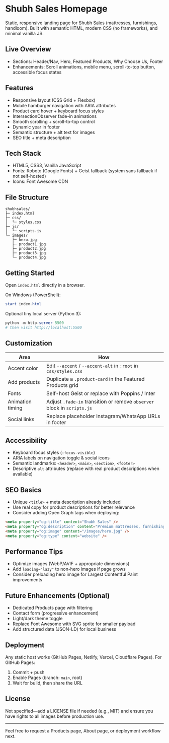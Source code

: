 # Shubh Sales Homepage

Static, responsive landing page for Shubh Sales (mattresses, furnishings, handloom). Built with semantic HTML, modern CSS (no frameworks), and minimal vanilla JS.

## Live Overview
- Sections: Header/Nav, Hero, Featured Products, Why Choose Us, Footer
- Enhancements: Scroll animations, mobile menu, scroll-to-top button, accessible focus states

## Features
- Responsive layout (CSS Grid + Flexbox)
- Mobile hamburger navigation with ARIA attributes
- Product card hover + keyboard focus styles
- IntersectionObserver fade-in animations
- Smooth scrolling + scroll-to-top control
- Dynamic year in footer
- Semantic structure + alt text for images
- SEO title + meta description

## Tech Stack
- HTML5, CSS3, Vanilla JavaScript
- Fonts: Roboto (Google Fonts) + Geist fallback (system sans fallback if not self-hosted)
- Icons: Font Awesome CDN

## File Structure
```
shubhsales/
├─ index.html
├─ css/
│  └─ styles.css
├─ js/
│  └─ scripts.js
└─ images/
   ├─ hero.jpg
   ├─ product1.jpg
   ├─ product2.jpg
   ├─ product3.jpg
   └─ product4.jpg
```

## Getting Started
Open `index.html` directly in a browser.

On Windows (PowerShell):
```powershell
start index.html
```

Optional tiny local server (Python 3):
```powershell
python -m http.server 5500
# then visit http://localhost:5500
```

## Customization
| Area | How |
|------|-----|
| Accent color | Edit `--accent` / `--accent-alt` in `:root` in `css/styles.css` |
| Add products | Duplicate a `.product-card` in the Featured Products grid |
| Fonts | Self-host Geist or replace with Poppins / Inter |
| Animation timing | Adjust `.fade-in` transition or remove `observer` block in `scripts.js` |
| Social links | Replace placeholder Instagram/WhatsApp URLs in footer |

## Accessibility
- Keyboard focus styles (`:focus-visible`)
- ARIA labels on navigation toggle & social icons
- Semantic landmarks: `<header>`, `<main>`, `<section>`, `<footer>`
- Descriptive `alt` attributes (replace with real product descriptions when available)

## SEO Basics
- Unique `<title>` + meta description already included
- Use real copy for product descriptions for better relevance
- Consider adding Open Graph tags when deploying:
```html
<meta property="og:title" content="Shubh Sales" />
<meta property="og:description" content="Premium mattresses, furnishings & handloom." />
<meta property="og:image" content="/images/hero.jpg" />
<meta property="og:type" content="website" />
```

## Performance Tips
- Optimize images (WebP/AVIF + appropriate dimensions)
- Add `loading="lazy"` to non-hero images if page grows
- Consider preloading hero image for Largest Contentful Paint improvements

## Future Enhancements (Optional)
- Dedicated Products page with filtering
- Contact form (progressive enhancement)
- Light/dark theme toggle
- Replace Font Awesome with SVG sprite for smaller payload
- Add structured data (JSON-LD) for local business

## Deployment
Any static host works (GitHub Pages, Netlify, Vercel, Cloudflare Pages). For GitHub Pages:
1. Commit + push
2. Enable Pages (branch: `main`, root)
3. Wait for build, then share the URL

## License
Not specified—add a LICENSE file if needed (e.g., MIT) and ensure you have rights to all images before production use.

---
Feel free to request a Products page, About page, or deployment workflow next.
